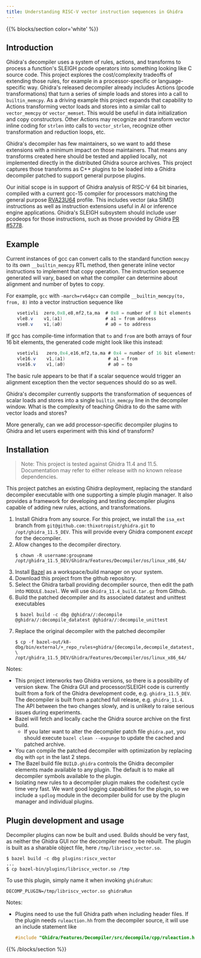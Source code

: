 ```yaml
---
title: Understanding RISC-V vector instruction sequences in Ghidra
---
```


{{% blocks/section color='white' %}}

## Introduction

Ghidra's decompiler uses a system of rules, actions, and transforms to process a function's SLEIGH pcode operators
into something looking like C source code.  This project explores the cost/complexity tradeoffs of extending
those rules, for example in a processor-specific or language-specific way.  Ghidra's released decompiler already
includes Actions (pcode transformations) that turn a series of simple loads and stores into a call to `builtin_memcpy`.
As a driving example this project expands that capability to Actions transforming vector loads and stores into a similar call to `vector_memcpy`
or `vector_memset`.
This would be useful in data initialization and copy constructors.  Other Actions may recognize and transform vector
inline coding for `strlen` into calls to `vector_strlen`, recognize other transformation and reduction loops, etc.

Ghidra's decompiler has few maintainers, so we want to add these extensions with a minimum impact on those maintainers.
That means any transforms created here should be tested and applied locally, not implemented directly
in the distributed Ghidra source archives.  This project captures those transforms as C++ plugins to be loaded
into a Ghidra decompiler patched to support general purpose plugins.

Our initial scope is in support of Ghidra analysis of RISC-V 64 bit binaries, compiled with a current gcc-15 compiler for processors matching
the general purpose [RVA23U64](https://github.com/riscv/riscv-profiles/blob/main/src/rva23-profile.adoc#rva23u64-mandatory-extensions) profile.
This includes vector (aka SIMD) instructions as well as instruction extensions useful in AI or inference engine applications.
Ghidra's SLEIGH subsystem should include user pcodeops for those instructions, such as those provided by Ghidra [PR #5778](https://github.com/NationalSecurityAgency/ghidra/pull/5778).

## Example

Current instances of gcc can convert calls to the standard function `memcpy` to its own
`__builtin_memcpy` RTL method, then generate inline vector instructions to implement that
copy operation.  The instruction sequence generated will vary, based on what the compiler
can determine about alignment and number of bytes to copy.  

For example, `gcc` with `-march=rv64gcv` can compile `__builtin_memcpy(to, from, 8)` into a vector instruction sequence like

```as
    vsetivli  zero,0x8,e8,mf2,ta,ma  # 0x8 = number of 8 bit elements 
    vle8.v    v1,(a1)                # a1 = from address
    vse8.v    v1,(a0)                # a0 = to address
```

If gcc has compile-time information that `to` and `from` are both arrays of four 16 bit elements,
the generated code might look like this instead:

```as
    vsetivli   zero,0x4,e16,mf2,ta,ma # 0x4 = number of 16 bit elements 
    vle16.v    v1,(a1)                # a1 = from
    vse16.v    v1,(a0)                # a0 = to
```

The basic rule appears to be that if a scalar sequence would trigger an alignment exception
then the vector sequences should do so as well.

Ghidra's decompiler currently supports the transformation of sequences of scalar loads and
stores into a single `builtin_memcpy` line in the decompiler window.
What is the complexity of teaching Ghidra to do the same with vector loads and stores?

More generally, can we add processor-specific decompiler plugins to Ghidra and let users experiment with
this kind of transform?

## Installation

>Note: This project is tested against Ghidra 11.4 and 11.5.  Documentation may refer to either release
       with no known release dependencies.

This project patches an existing Ghidra deployment, replacing the standard decompiler executable
with one supporting a simple plugin manager.  It also provides a framework for developing and
testing decompiler plugins capable of adding new rules, actions, and transformations.

1. Install Ghidra from any source.  For this project, we install the `isa_ext` branch from `git@github.com:thixotropist/ghidra.git` to `/opt/ghidra_11.5_DEV`.
   This will provide every Ghidra component *except* for the decompiler.
2. Allow changes to the decompiler directory.
   ```console
   $ chown -R username:groupname /opt/ghidra_11.5_DEV/Ghidra/Features/Decompiler/os/linux_x86_64/
   ```
3. Install [Bazel](https://bazel.build/) as a workspace/build manager on your system.
4. Download this project from the github repository.
5. Select the Ghidra tarball providing decompiler source, then edit the path into `MODULE.bazel`.
   We will use `Ghidra_11.4_build.tar.gz` from Github.
6. Build the patched decompiler and its associated datatest and unittest executables
    ```console
    $ bazel build -c dbg @ghidra//:decompile @ghidra//:decompile_datatest @ghidra//:decompile_unittest
    ```
7. Replace the original decompiler with the patched decompiler
    ```console
    $ cp -f bazel-out/k8-dbg/bin/external/+_repo_rules+ghidra/{decompile,decompile_datatest,decompile_unittest} \
    /opt/ghidra_11.5_DEV/Ghidra/Features/Decompiler/os/linux_x86_64/
    ```

Notes:

* This project interworks two Ghidra versions, so there is a possibility of version skew.  The Ghidra GUI and processor/SLEIGH
  code is currently built from a fork of the Ghidra development code, e.g. `ghidra_11.5_DEV`.  The decompiler is built from
  a patched full release, e.g. `ghidra_11.4`.  The API between the two changes slowly, and is unlikely to raise serious issues
  during experiments.
* Bazel will fetch and locally cache the Ghidra source archive on the first build.
    * If you later want to alter the decompiler patch file `ghidra.pat`, you should execute `bazel clean --expunge` to update the cached and patched
      archive.
* You can compile the patched decompiler with optimization by replacing `dbg` with `opt` in the
  last 2 steps.
* The Bazel build file `BUILD.ghidra` controls the Ghidra decompiler elements made available to
  any plugin.  The default is to make all decompiler symbols available to the plugin.
* Isolating new rules to a decompiler plugin makes the code/test cycle time very fast.  We want good logging capabilities for the plugin,
  so we include a `spdlog` module in the decompiler build for use by the plugin manager and individual plugins.

## Plugin development and usage

Decompiler plugins can now be built and used.  Builds should be very fast, as neither the Ghidra
GUI nor the decompiler need to be rebuilt.  The plugin is built as a sharable object file, here `/tmp/libriscv_vector.so`.

```console
$ bazel build -c dbg plugins:riscv_vector
...
$ cp bazel-bin/plugins/libriscv_vector.so /tmp
```

To use this plugin, simply name it when invoking `ghidraRun`:

```console
DECOMP_PLUGIN=/tmp/libriscv_vector.so ghidraRun
```

Notes:

* Plugins need to use the full Ghidra path when including header files.  If the plugin needs `ruleaction.hh` from the decompiler source, it will use an include statement like
    ```c
    #include "Ghidra/Features/Decompiler/src/decompile/cpp/ruleaction.hh"
    ```

{{% /blocks/section %}}
